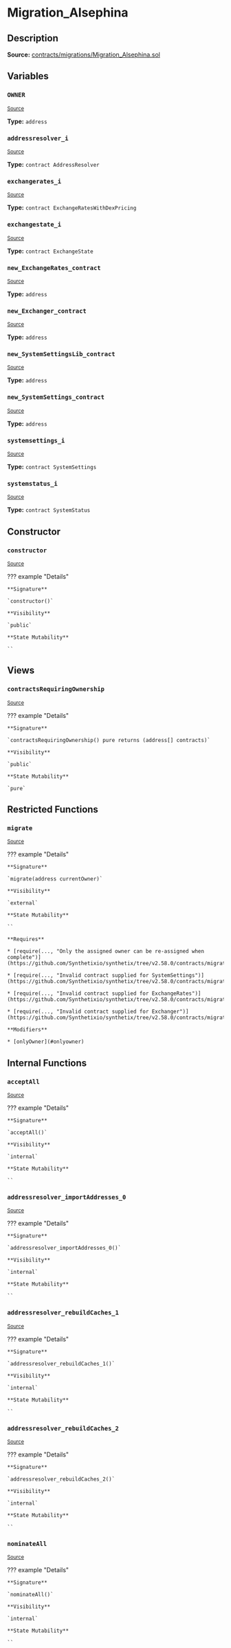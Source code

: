 # Migration_Alsephina

## Description

**Source:** [contracts/migrations/Migration_Alsephina.sol](https://github.com/Synthetixio/synthetix/tree/v2.58.0/contracts/migrations/Migration_Alsephina.sol)

## Variables

### `OWNER`

<sub>[Source](https://github.com/Synthetixio/synthetix/tree/v2.58.0/contracts/migrations/Migration_Alsephina.sol#L18)</sub>

**Type:** `address`

### `addressresolver_i`

<sub>[Source](https://github.com/Synthetixio/synthetix/tree/v2.58.0/contracts/migrations/Migration_Alsephina.sol#L25)</sub>

**Type:** `contract AddressResolver`

### `exchangerates_i`

<sub>[Source](https://github.com/Synthetixio/synthetix/tree/v2.58.0/contracts/migrations/Migration_Alsephina.sol#L31)</sub>

**Type:** `contract ExchangeRatesWithDexPricing`

### `exchangestate_i`

<sub>[Source](https://github.com/Synthetixio/synthetix/tree/v2.58.0/contracts/migrations/Migration_Alsephina.sol#L27)</sub>

**Type:** `contract ExchangeState`

### `new_ExchangeRates_contract`

<sub>[Source](https://github.com/Synthetixio/synthetix/tree/v2.58.0/contracts/migrations/Migration_Alsephina.sol#L45)</sub>

**Type:** `address`

### `new_Exchanger_contract`

<sub>[Source](https://github.com/Synthetixio/synthetix/tree/v2.58.0/contracts/migrations/Migration_Alsephina.sol#L47)</sub>

**Type:** `address`

### `new_SystemSettingsLib_contract`

<sub>[Source](https://github.com/Synthetixio/synthetix/tree/v2.58.0/contracts/migrations/Migration_Alsephina.sol#L41)</sub>

**Type:** `address`

### `new_SystemSettings_contract`

<sub>[Source](https://github.com/Synthetixio/synthetix/tree/v2.58.0/contracts/migrations/Migration_Alsephina.sol#L43)</sub>

**Type:** `address`

### `systemsettings_i`

<sub>[Source](https://github.com/Synthetixio/synthetix/tree/v2.58.0/contracts/migrations/Migration_Alsephina.sol#L34)</sub>

**Type:** `contract SystemSettings`

### `systemstatus_i`

<sub>[Source](https://github.com/Synthetixio/synthetix/tree/v2.58.0/contracts/migrations/Migration_Alsephina.sol#L29)</sub>

**Type:** `contract SystemStatus`

## Constructor

### `constructor`

<sub>[Source](https://github.com/Synthetixio/synthetix/tree/v2.58.0/contracts/migrations/Migration_Alsephina.sol#L49)</sub>

??? example "Details"

    **Signature**

    `constructor()`

    **Visibility**

    `public`

    **State Mutability**

    ``

## Views

### `contractsRequiringOwnership`

<sub>[Source](https://github.com/Synthetixio/synthetix/tree/v2.58.0/contracts/migrations/Migration_Alsephina.sol#L51)</sub>

??? example "Details"

    **Signature**

    `contractsRequiringOwnership() pure returns (address[] contracts)`

    **Visibility**

    `public`

    **State Mutability**

    `pure`

## Restricted Functions

### `migrate`

<sub>[Source](https://github.com/Synthetixio/synthetix/tree/v2.58.0/contracts/migrations/Migration_Alsephina.sol#L60)</sub>

??? example "Details"

    **Signature**

    `migrate(address currentOwner)`

    **Visibility**

    `external`

    **State Mutability**

    ``

    **Requires**

    * [require(..., "Only the assigned owner can be re-assigned when complete")](https://github.com/Synthetixio/synthetix/tree/v2.58.0/contracts/migrations/Migration_Alsephina.sol#L61)

    * [require(..., "Invalid contract supplied for SystemSettings")](https://github.com/Synthetixio/synthetix/tree/v2.58.0/contracts/migrations/Migration_Alsephina.sol#L63)

    * [require(..., "Invalid contract supplied for ExchangeRates")](https://github.com/Synthetixio/synthetix/tree/v2.58.0/contracts/migrations/Migration_Alsephina.sol#L67)

    * [require(..., "Invalid contract supplied for Exchanger")](https://github.com/Synthetixio/synthetix/tree/v2.58.0/contracts/migrations/Migration_Alsephina.sol#L71)

    **Modifiers**

    * [onlyOwner](#onlyowner)

## Internal Functions

### `acceptAll`

<sub>[Source](https://github.com/Synthetixio/synthetix/tree/v2.58.0/contracts/migrations/Migration_Alsephina.sol#L137)</sub>

??? example "Details"

    **Signature**

    `acceptAll()`

    **Visibility**

    `internal`

    **State Mutability**

    ``

### `addressresolver_importAddresses_0`

<sub>[Source](https://github.com/Synthetixio/synthetix/tree/v2.58.0/contracts/migrations/Migration_Alsephina.sol#L151)</sub>

??? example "Details"

    **Signature**

    `addressresolver_importAddresses_0()`

    **Visibility**

    `internal`

    **State Mutability**

    ``

### `addressresolver_rebuildCaches_1`

<sub>[Source](https://github.com/Synthetixio/synthetix/tree/v2.58.0/contracts/migrations/Migration_Alsephina.sol#L166)</sub>

??? example "Details"

    **Signature**

    `addressresolver_rebuildCaches_1()`

    **Visibility**

    `internal`

    **State Mutability**

    ``

### `addressresolver_rebuildCaches_2`

<sub>[Source](https://github.com/Synthetixio/synthetix/tree/v2.58.0/contracts/migrations/Migration_Alsephina.sol#L191)</sub>

??? example "Details"

    **Signature**

    `addressresolver_rebuildCaches_2()`

    **Visibility**

    `internal`

    **State Mutability**

    ``

### `nominateAll`

<sub>[Source](https://github.com/Synthetixio/synthetix/tree/v2.58.0/contracts/migrations/Migration_Alsephina.sol#L144)</sub>

??? example "Details"

    **Signature**

    `nominateAll()`

    **Visibility**

    `internal`

    **State Mutability**

    ``
